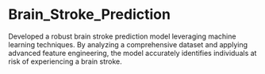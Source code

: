 # Brain_Stroke_Prediction
Developed a robust brain stroke prediction model leveraging machine learning techniques. By analyzing a comprehensive dataset and applying advanced feature engineering, the model accurately identifies individuals at risk of experiencing a brain stroke.
